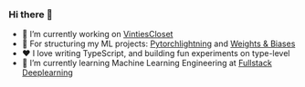 ### Hi there 👋

- 🔭 I’m currently working on [VintiesCloset](https://vinties-closet.com/)
- 🤖 For structuring my ML projects: [Pytorchlightning](https://www.pytorchlightning.ai/) and [Weights & Biases](https://wandb.ai/site)
- ❤️ I love writing TypeScript, and building fun experiments on type-level
- 🌱 I’m currently learning Machine Learning Engineering at [Fullstack Deeplearning](https://fullstackdeeplearning.com/)
